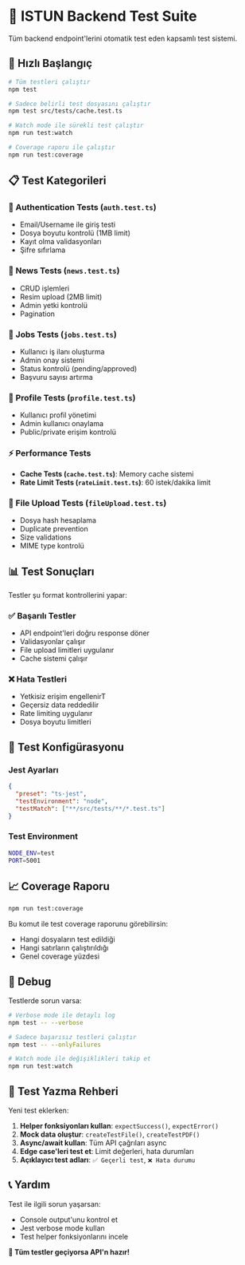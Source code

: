 # 🧪 ISTUN Backend Test Suite

Tüm backend endpoint'lerini otomatik test eden kapsamlı test sistemi.

## 🚀 Hızlı Başlangıç

```bash
# Tüm testleri çalıştır
npm test

# Sadece belirli test dosyasını çalıştır
npm test src/tests/cache.test.ts

# Watch mode ile sürekli test çalıştır
npm run test:watch

# Coverage raporu ile çalıştır
npm run test:coverage
```

## 📋 Test Kategorileri

### 🔐 Authentication Tests (`auth.test.ts`)
- Email/Username ile giriş testi
- Dosya boyutu kontrolü (1MB limit)
- Kayıt olma validasyonları
- Şifre sıfırlama 

### 📰 News Tests (`news.test.ts`)
- CRUD işlemleri
- Resim upload (2MB limit)
- Admin yetki kontrolü
- Pagination

### 💼 Jobs Tests (`jobs.test.ts`)
- Kullanıcı iş ilanı oluşturma
- Admin onay sistemi
- Status kontrolü (pending/approved)
- Başvuru sayısı artırma

### 👤 Profile Tests (`profile.test.ts`)
- Kullanıcı profil yönetimi
- Admin kullanıcı onaylama
- Public/private erişim kontrolü

### ⚡ Performance Tests
- **Cache Tests (`cache.test.ts`)**: Memory cache sistemi
- **Rate Limit Tests (`rateLimit.test.ts`)**: 60 istek/dakika limit

### 📁 File Upload Tests (`fileUpload.test.ts`)
- Dosya hash hesaplama
- Duplicate prevention
- Size validations
- MIME type kontrolü

## 📊 Test Sonuçları

Testler şu format kontrollerini yapar:

### ✅ Başarılı Testler
- API endpoint'leri doğru response döner
- Validasyonlar çalışır
- File upload limitleri uygulanır
- Cache sistemi çalışır

### ❌ Hata Testleri  
- Yetkisiz erişim engellenirT
- Geçersiz data reddedilir
- Rate limiting uygulanır
- Dosya boyutu limitleri

## 🔧 Test Konfigürasyonu

### Jest Ayarları
```json
{
  "preset": "ts-jest",
  "testEnvironment": "node",
  "testMatch": ["**/src/tests/**/*.test.ts"]
}
```

### Test Environment
```bash
NODE_ENV=test
PORT=5001
```

## 📈 Coverage Raporu

```bash
npm run test:coverage
```

Bu komut ile test coverage raporunu görebilirsin:
- Hangi dosyaların test edildiği
- Hangi satırların çalıştırıldığı  
- Genel coverage yüzdesi

## 🐛 Debug

Testlerde sorun varsa:

```bash
# Verbose mode ile detaylı log
npm test -- --verbose

# Sadece başarısız testleri çalıştır
npm test -- --onlyFailures

# Watch mode ile değişiklikleri takip et
npm run test:watch
```

## 🎯 Test Yazma Rehberi

Yeni test eklerken:

1. **Helper fonksiyonları kullan**: `expectSuccess()`, `expectError()`
2. **Mock data oluştur**: `createTestFile()`, `createTestPDF()` 
3. **Async/await kullan**: Tüm API çağrıları async
4. **Edge case'leri test et**: Limit değerleri, hata durumları
5. **Açıklayıcı test adları**: `✅ Geçerli test`, `❌ Hata durumu`

## 📞 Yardım

Test ile ilgili sorun yaşarsan:
- Console output'unu kontrol et
- Jest verbose mode kullan
- Test helper fonksiyonlarını incele

**🎉 Tüm testler geçiyorsa API'n hazır!** 